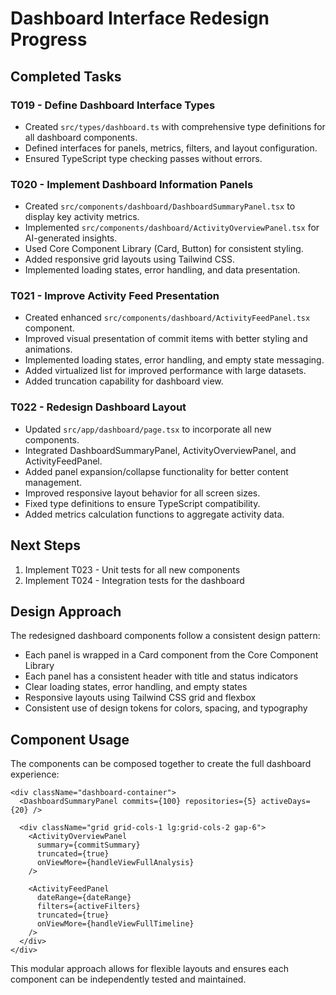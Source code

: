 # Dashboard Interface Redesign Progress

## Completed Tasks

### T019 - Define Dashboard Interface Types

- Created `src/types/dashboard.ts` with comprehensive type definitions for all dashboard components.
- Defined interfaces for panels, metrics, filters, and layout configuration.
- Ensured TypeScript type checking passes without errors.

### T020 - Implement Dashboard Information Panels

- Created `src/components/dashboard/DashboardSummaryPanel.tsx` to display key activity metrics.
- Implemented `src/components/dashboard/ActivityOverviewPanel.tsx` for AI-generated insights.
- Used Core Component Library (Card, Button) for consistent styling.
- Added responsive grid layouts using Tailwind CSS.
- Implemented loading states, error handling, and data presentation.

### T021 - Improve Activity Feed Presentation

- Created enhanced `src/components/dashboard/ActivityFeedPanel.tsx` component.
- Improved visual presentation of commit items with better styling and animations.
- Implemented loading states, error handling, and empty state messaging.
- Added virtualized list for improved performance with large datasets.
- Added truncation capability for dashboard view.

### T022 - Redesign Dashboard Layout

- Updated `src/app/dashboard/page.tsx` to incorporate all new components.
- Integrated DashboardSummaryPanel, ActivityOverviewPanel, and ActivityFeedPanel.
- Added panel expansion/collapse functionality for better content management.
- Improved responsive layout behavior for all screen sizes.
- Fixed type definitions to ensure TypeScript compatibility.
- Added metrics calculation functions to aggregate activity data.

## Next Steps

1. Implement T023 - Unit tests for all new components
2. Implement T024 - Integration tests for the dashboard

## Design Approach

The redesigned dashboard components follow a consistent design pattern:

- Each panel is wrapped in a Card component from the Core Component Library
- Each panel has a consistent header with title and status indicators
- Clear loading states, error handling, and empty states
- Responsive layouts using Tailwind CSS grid and flexbox
- Consistent use of design tokens for colors, spacing, and typography

## Component Usage

The components can be composed together to create the full dashboard experience:

```tsx
<div className="dashboard-container">
  <DashboardSummaryPanel commits={100} repositories={5} activeDays={20} />

  <div className="grid grid-cols-1 lg:grid-cols-2 gap-6">
    <ActivityOverviewPanel
      summary={commitSummary}
      truncated={true}
      onViewMore={handleViewFullAnalysis}
    />

    <ActivityFeedPanel
      dateRange={dateRange}
      filters={activeFilters}
      truncated={true}
      onViewMore={handleViewFullTimeline}
    />
  </div>
</div>
```

This modular approach allows for flexible layouts and ensures each component can be independently tested and maintained.
